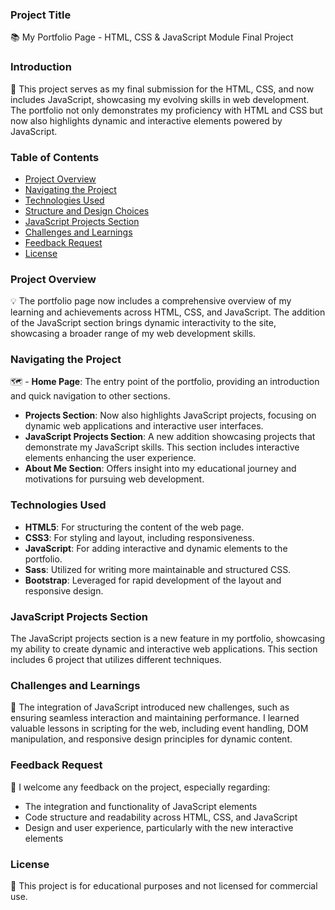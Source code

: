 ### Project Title
📚 My Portfolio Page - HTML, CSS & JavaScript Module Final Project

### Introduction
👋 This project serves as my final submission for the HTML, CSS, and now includes JavaScript, showcasing my evolving skills in web development. The portfolio not only demonstrates my proficiency with HTML and CSS but now also highlights dynamic and interactive elements powered by JavaScript.

### Table of Contents
- [Project Overview](#project-overview)
- [Navigating the Project](#navigating-the-project)
- [Technologies Used](#technologies-used)
- [Structure and Design Choices](#structure-and-design-choices)
- [JavaScript Projects Section](#javascript-projects-section)
- [Challenges and Learnings](#challenges-and-learnings)
- [Feedback Request](#feedback-request)
- [License](#license)

### Project Overview
💡 The portfolio page now includes a comprehensive overview of my learning and achievements across HTML, CSS, and JavaScript. The addition of the JavaScript section brings dynamic interactivity to the site, showcasing a broader range of my web development skills.

### Navigating the Project
🗺️ - **Home Page**: The entry point of the portfolio, providing an introduction and quick navigation to other sections.
- **Projects Section**: Now also highlights JavaScript projects, focusing on dynamic web applications and interactive user interfaces.
- **JavaScript Projects Section**: A new addition showcasing projects that demonstrate my JavaScript skills. This section includes interactive elements enhancing the user experience.
- **About Me Section**: Offers insight into my educational journey and motivations for pursuing web development.

### Technologies Used
- **HTML5**: For structuring the content of the web page.
- **CSS3**: For styling and layout, including responsiveness.
- **JavaScript**: For adding interactive and dynamic elements to the portfolio.
- **Sass**: Utilized for writing more maintainable and structured CSS.
- **Bootstrap**: Leveraged for rapid development of the layout and responsive design.

### JavaScript Projects Section
The JavaScript projects section is a new feature in my portfolio, showcasing my ability to create dynamic and interactive web applications. This section includes 6 project that utilizes different techniques.

### Challenges and Learnings
🚀 The integration of JavaScript introduced new challenges, such as ensuring seamless interaction and maintaining performance. I learned valuable lessons in scripting for the web, including event handling, DOM manipulation, and responsive design principles for dynamic content.

### Feedback Request
📢 I welcome any feedback on the project, especially regarding:
- The integration and functionality of JavaScript elements
- Code structure and readability across HTML, CSS, and JavaScript
- Design and user experience, particularly with the new interactive elements

### License
📄 This project is for educational purposes and not licensed for commercial use.